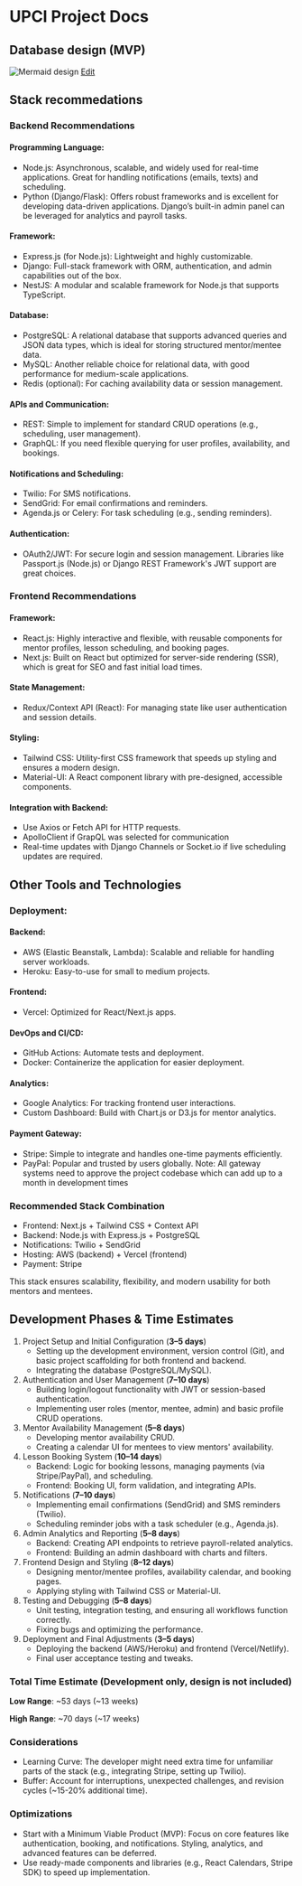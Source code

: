 # UPCI Project Docs

## Database design (MVP)

![Mermaid design](https://mermaid.ink/svg/pako:eNqNVU1v2zAM_SuCzy5QYMAOuaVLgxXLgmBJdxhyUS06FmJJhj66GUn_-yhH_laA-mKLfKQeHyn5kmSKQbJIQK84PWkqjpLg82pAG3K5LfzDpW2MLyuy-9GbQTrR2A91BeSY_ARplU6JfwOkZMkEl8ekDzBWc3kia66N3VIBM8-G3nE8C8rLmXVXKAlbJ95Az33UmL9Ks-_UFHOnVjkvYccz6zS8_tr0CAv_LHniCuWoinoW-SKtVsxlliv5mzNQXfDHUd4-bjIs35ExfeMlt_VUy6Fvoql33xKgYz1wMGqhDSxhhasBZy6A7C3V9sDF1P4sWW_tSG7AGCVnXb6ZY31eOU190djnL48p-fo4bCyDjAtaoq48m-70pNQZlZttFex36geY1H9XmBHtqWKNAmGnsWaNnvusAOZKYDE9W99Y0zAHf5QSGy7PE5WwCdYZ1KiLTsk3JaoSbPNJZQYlWlvxOpV2tBZY3UylYI-o1Os3Kjp0YimUk3ZHOYsIEpKOi274B09fhssy1DYlaxy8CO2tsjznWTMZM-5DZ6SAcKOsP1VXw26YMNw5zcWQkgOe2tFAtqUOQ_p6O_63q-56fXhQl9jBXeAWBTVt6hG8G2wPEvQMcdhYIo_VkAF_7-GRfX3s9RoS-Zhc6RbeHt0YDZXnoIGR_t7t3A382g-ah5c4wYi2Ko6OkcfxP52QVbTWUfKK1oYE3kmaCNDYK4a_m2ZMMFMBeLASD2VUnz3sA3HUWbWvZZYsrHaQJlq5U5EscloaXLnKtzb8rjprRaU_kGH98R_wBSWG)
[Edit](https://mermaid.live/edit#pako:eNqNVU1v2zAM_SuCzy5QYMAOuaVLgxXLgmBJdxhyUS06FmJJhj66GUn_-yhH_laA-mKLfKQeHyn5kmSKQbJIQK84PWkqjpLg82pAG3K5LfzDpW2MLyuy-9GbQTrR2A91BeSY_ARplU6JfwOkZMkEl8ekDzBWc3kia66N3VIBM8-G3nE8C8rLmXVXKAlbJ95Az33UmL9Ks-_UFHOnVjkvYccz6zS8_tr0CAv_LHniCuWoinoW-SKtVsxlliv5mzNQXfDHUd4-bjIs35ExfeMlt_VUy6Fvoql33xKgYz1wMGqhDSxhhasBZy6A7C3V9sDF1P4sWW_tSG7AGCVnXb6ZY31eOU190djnL48p-fo4bCyDjAtaoq48m-70pNQZlZttFex36geY1H9XmBHtqWKNAmGnsWaNnvusAOZKYDE9W99Y0zAHf5QSGy7PE5WwCdYZ1KiLTsk3JaoSbPNJZQYlWlvxOpV2tBZY3UylYI-o1Os3Kjp0YimUk3ZHOYsIEpKOi274B09fhssy1DYlaxy8CO2tsjznWTMZM-5DZ6SAcKOsP1VXw26YMNw5zcWQkgOe2tFAtqUOQ_p6O_63q-56fXhQl9jBXeAWBTVt6hG8G2wPEvQMcdhYIo_VkAF_7-GRfX3s9RoS-Zhc6RbeHt0YDZXnoIGR_t7t3A382g-ah5c4wYi2Ko6OkcfxP52QVbTWUfKK1oYE3kmaCNDYK4a_m2ZMMFMBeLASD2VUnz3sA3HUWbWvZZYsrHaQJlq5U5EscloaXLnKtzb8rjprRaU_kGH98R_wBSWG)

## Stack recommedations

### Backend Recommendations

#### Programming Language:
-  Node.js: Asynchronous, scalable, and widely used for real-time applications. Great for handling notifications (emails, texts) and scheduling.
-  Python (Django/Flask): Offers robust frameworks and is excellent for developing data-driven applications. Django’s built-in admin panel can be leveraged for analytics and payroll tasks.

#### Framework:
-  Express.js (for Node.js): Lightweight and highly customizable.
-  Django: Full-stack framework with ORM, authentication, and admin capabilities out of the box.
-  NestJS: A modular and scalable framework for Node.js that supports TypeScript.

#### Database:
-  PostgreSQL: A relational database that supports advanced queries and JSON data types, which is ideal for storing structured mentor/mentee data.
-  MySQL: Another reliable choice for relational data, with good performance for medium-scale applications.
-  Redis (optional): For caching availability data or session management.

#### APIs and Communication:
-  REST: Simple to implement for standard CRUD operations (e.g., scheduling, user management).
-  GraphQL: If you need flexible querying for user profiles, availability, and bookings.

#### Notifications and Scheduling:
-  Twilio: For SMS notifications.
-  SendGrid: For email confirmations and reminders.
-  Agenda.js or Celery: For task scheduling (e.g., sending reminders).

#### Authentication:
-  OAuth2/JWT: For secure login and session management. Libraries like Passport.js (Node.js) or Django REST Framework's JWT support are great choices.


### Frontend Recommendations

#### Framework:

-  React.js: Highly interactive and flexible, with reusable components for mentor profiles, lesson scheduling, and booking pages.
-  Next.js: Built on React but optimized for server-side rendering (SSR), which is great for SEO and fast initial load times.

#### State Management:

-  Redux/Context API (React): For managing state like user authentication and session details.

#### Styling:

-  Tailwind CSS: Utility-first CSS framework that speeds up styling and ensures a modern design.
-  Material-UI: A React component library with pre-designed, accessible components.

#### Integration with Backend:

-  Use Axios or Fetch API for HTTP requests.
-  ApolloClient if GrapQL was selected for communication
-  Real-time updates with Django Channels or Socket.io if live scheduling updates are required.


## Other Tools and Technologies

### Deployment:

#### Backend:
-  AWS (Elastic Beanstalk, Lambda): Scalable and reliable for handling server workloads.
-  Heroku: Easy-to-use for small to medium projects.

#### Frontend:
-  Vercel: Optimized for React/Next.js apps.

#### DevOps and CI/CD:
-  GitHub Actions: Automate tests and deployment.
-  Docker: Containerize the application for easier deployment.

#### Analytics:
-  Google Analytics: For tracking frontend user interactions.
-  Custom Dashboard: Build with Chart.js or D3.js for mentor analytics.


#### Payment Gateway:
-  Stripe: Simple to integrate and handles one-time payments efficiently.
-  PayPal: Popular and trusted by users globally.
Note: All gateway systems need to approve the project codebase which can add up to a month in development times


### Recommended Stack Combination
-  Frontend: Next.js + Tailwind CSS + Context API
-  Backend: Node.js with Express.js + PostgreSQL
-  Notifications: Twilio + SendGrid
-  Hosting: AWS (backend) + Vercel (frontend)
-  Payment: Stripe

This stack ensures scalability, flexibility, and modern usability for both mentors and mentees. 

## Development Phases & Time Estimates

1. Project Setup and Initial Configuration (**3–5 days**)
   -  Setting up the development environment, version control (Git), and basic project scaffolding for both frontend and backend.
   -  Integrating the database (PostgreSQL/MySQL).
2. Authentication and User Management (**7–10 days**)
   -  Building login/logout functionality with JWT or session-based authentication.
   -  Implementing user roles (mentor, mentee, admin) and basic profile CRUD operations.
3. Mentor Availability Management (**5–8 days**)
   -  Developing mentor availability CRUD.
   -  Creating a calendar UI for mentees to view mentors' availability.
4. Lesson Booking System (**10–14 days**)
   -  Backend: Logic for booking lessons, managing payments (via Stripe/PayPal), and scheduling.
   -  Frontend: Booking UI, form validation, and integrating APIs.
5. Notifications (**7–10 days**)
   -  Implementing email confirmations (SendGrid) and SMS reminders (Twilio).
   -  Scheduling reminder jobs with a task scheduler (e.g., Agenda.js).
6. Admin Analytics and Reporting (**5–8 days**)
   -  Backend: Creating API endpoints to retrieve payroll-related analytics.
   -  Frontend: Building an admin dashboard with charts and filters.
7. Frontend Design and Styling (**8–12 days**)
   -  Designing mentor/mentee profiles, availability calendar, and booking pages.
   -  Applying styling with Tailwind CSS or Material-UI.
8. Testing and Debugging (**5–8 days**)
   -  Unit testing, integration testing, and ensuring all workflows function correctly.
   -  Fixing bugs and optimizing the performance.
9. Deployment and Final Adjustments (**3–5 days**)
   -  Deploying the backend (AWS/Heroku) and frontend (Vercel/Netlify).
   -  Final user acceptance testing and tweaks.

### Total Time Estimate (Development only, design is not included)

**Low Range**: ~53 days (~13 weeks)

**High Range**: ~70 days (~17 weeks)

### Considerations
-  Learning Curve: The developer might need extra time for unfamiliar parts of the stack (e.g., integrating Stripe, setting up Twilio).
-  Buffer: Account for interruptions, unexpected challenges, and revision cycles (~15-20% additional time).

### Optimizations
-  Start with a Minimum Viable Product (MVP): Focus on core features like authentication, booking, and notifications. Styling, analytics, and advanced features can be deferred.
-  Use ready-made components and libraries (e.g., React Calendars, Stripe SDK) to speed up implementation.
